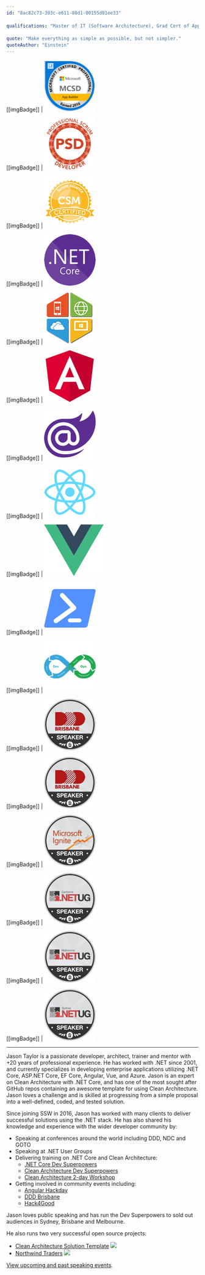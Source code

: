 ```yaml
---
id: "8ac82c73-303c-e611-80d1-00155d01ee33"

qualifications: "Master of IT (Software Architecture), Grad Cert of Applied Science (IT), MCSD: App Builder"

quote: "Make everything as simple as possible, but not simpler."
quoteAuthor: "Einstein"
---
```


[[imgBadge]]
| ![mcsd.png](../badges/Certification-MCSD-App-Builder.png)

[[imgBadge]]
| ![scrum-dev.png](../badges/Certification-scrumorg-developer.png)

[[imgBadge]]
| ![scrum-master.png](../badges/Certification-scrumalliance-master.png)

[[imgBadge]]
| ![dotnetcore.png](../badges/Developer-dotnet-core.png)

[[imgBadge]]
| ![dotnetcode.png](../badges/Developer-dotnet-code.png)

[[imgBadge]]
| ![angular.png](../badges/Developer-angular.png)

[[imgBadge]]
| ![blazor-logo.png](../badges/Developer-blazor.png)

[[imgBadge]]
| ![react.png](../badges/Developer-react.png)

[[imgBadge]]
| ![vue.png](../badges/Developer-Vue.png)

[[imgBadge]]
| ![Powershell.png](../badges/Developer-powershell.png)

[[imgBadge]]
| ![devops.png](../badges/Developer-devops.png)

[[imgBadge]]
| ![dddbne.png](../badges/Event-DDD-Brisbane.png)

[[imgBadge]]
| ![vue.png](../badges/Event-DDD-Brisbane.png)

[[imgBadge]]
| ![ignite.png](../badges/Event-Microsoft-Ignite.png)

[[imgBadge]]
| ![ugc.png](../badges/Event-ug-canberra.png)

[[imgBadge]]
| ![ugm.png](../badges/Event-ug-melbourne.png)

[[imgBadge]]
| ![ugs.png](../badges/Event-ug-sydney.png)

---

Jason Taylor is a passionate developer, architect, trainer and mentor with +20 years of professional experience. He has worked with .NET since 2001, and currently specializes in developing enterprise applications utilizing .NET Core, ASP.NET Core, EF Core, Angular, Vue, and Azure. Jason is an expert on Clean Architecture with .NET Core, and has one of the most sought after GitHub repos containing an awesome template for using Clean Architecture. Jason loves a challenge and is skilled at progressing from a simple proposal into a well-defined, coded, and tested solution.

Since joining SSW in 2016, Jason has worked with many clients to deliver successful solutions using the .NET stack. He has also shared his knowledge and experience with the wider developer community by:

* Speaking at conferences around the world including DDD, NDC and GOTO
* Speaking at .NET User Groups
* Delivering training on .NET Core and Clean Architecture:
  * [.NET Core Dev Superpowers](https://www.ssw.com.au/ssw/Events/Training/NET-Core-Superpowers-Tour.aspx)
  * [Clean Architecture Dev Superpowers](https://www.ssw.com.au/ssw/Events/Training/Clean-Architecture-Superpowers-Tour.aspx)
  * [Clean Architecture 2-day Workshop](https://www.ssw.com.au/ssw/Events/Training/Clean-Architecture-Workshop.aspx)
* Getting involved in community events including:
  * [Angular Hackday](https://angularhackday.com)
  * [DDD Brisbane](https://dddbrisbane.com)
  * [Hack4Good](https://www.youtube.com/watch?v=6B7SywxEiMk)

Jason loves public speaking and has run the Dev Superpowers to sold out audiences in Sydney, Brisbane and Melbourne.

He also runs two very successful open source projects:

* [Clean Architecture Solution Template](https://github.com/jasontaylordev/cleanarchitecture) <img src="https://img.shields.io/github/stars/jasontaylordev/cleanarchitecture?style=flat">
* [Northwind Traders](https://github.com/jasontaylordev/northwindtraders) <img src="https://img.shields.io/github/stars/jasontaylordev/northwindtraders?style=flat" />

[View upcoming and past speaking events](https://jasontaylor.dev/speaking).
